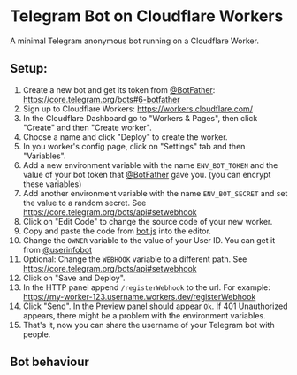 # Telegram Bot on Cloudflare Workers

A minimal Telegram anonymous bot running on a Cloudflare Worker.

## Setup:

1. Create a new bot and get its token from [@BotFather](https://t.me/botfather): https://core.telegram.org/bots#6-botfather
2. Sign up to Cloudflare Workers: https://workers.cloudflare.com/
3. In the Cloudflare Dashboard go to "Workers & Pages", then click "Create" and then "Create worker".
4. Choose a name and click "Deploy" to create the worker.
5. In you worker's config page, click on "Settings" tab and then "Variables".
6. Add a new environment variable with the name `ENV_BOT_TOKEN` and the value of your bot token that [@BotFather](https://t.me/botfather) gave you. (you can encrypt these variables)
7. Add another environment variable with the name `ENV_BOT_SECRET` and set the value to a random secret. See https://core.telegram.org/bots/api#setwebhook
8. Click on "Edit Code" to change the source code of your new worker.
9. Copy and paste the code from [bot.js](bot.js) into the editor.
10. Change the `OWNER` variable to the value of your User ID. You can get it from [@userinfobot](https://t.me/userinfobot)
11. Optional: Change the `WEBHOOK` variable to a different path. See https://core.telegram.org/bots/api#setwebhook
12. Click on "Save and Deploy".
13. In the HTTP panel append `/registerWebhook` to the url. For example: https://my-worker-123.username.workers.dev/registerWebhook
14. Click "Send". In the Preview panel should appear `Ok`. If 401 Unauthorized appears, there might be a problem with the environment variables.
15. That's it, now you can share the username of your Telegram bot with people.

## Bot behaviour
